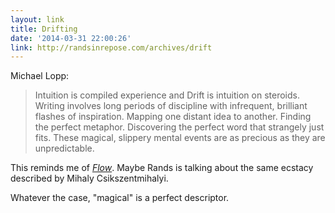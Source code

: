 ```yaml
---
layout: link
title: Drifting
date: '2014-03-31 22:00:26'
link: http://randsinrepose.com/archives/drift
---
```


<p>Michael Lopp: </p>

<blockquote>
  <p>Intuition is compiled experience and Drift is intuition on steroids. Writing involves long periods of discipline with infrequent, brilliant flashes of inspiration. Mapping one distant idea to another. Finding the perfect metaphor. Discovering the perfect word that strangely just fits. These magical, slippery mental events are as precious as they are unpredictable.</p>
</blockquote>

<p>This reminds me of <a href="http://www.ted.com/talks/mihaly_csikszentmihalyi_on_flow#t-156974"><em>Flow</em></a>. Maybe Rands is talking about the same ecstacy described by Mihaly Csikszentmihalyi. </p>

<p>Whatever the case, "magical" is a perfect descriptor.</p>